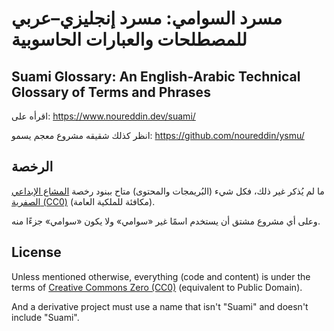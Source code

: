 # مسرد السوامي: مسرد إنجليزي–عربي للمصطلحات والعبارات الحاسوبية

## Suami Glossary: An English-Arabic Technical Glossary of Terms and Phrases

اقرأه على: https://www.noureddin.dev/suami/

انظر كذلك شقيقه مشروع معجم يسمو: https://github.com/noureddin/ysmu/

## الرخصة

ما لم يُذكر غير ذلك، فكل شيء (البُريمجات والمحتوى) متاح ببنود رخصة [المشاع الإبداعي الصفرية (CC0)](https://creativecommons.org/choose/zero/) (مكافئة للملكية العامة).

وعلى أي مشروع مشتق أن يستخدم اسمًا غير «سوامي» ولا يكون «سوامي» جزءًا منه.

## License

Unless mentioned otherwise, everything (code and content) is under the terms of [Creative Commons Zero (CC0)](https://creativecommons.org/choose/zero/) (equivalent to Public Domain).

And a derivative project must use a name that isn't "Suami" and doesn't include "Suami".
